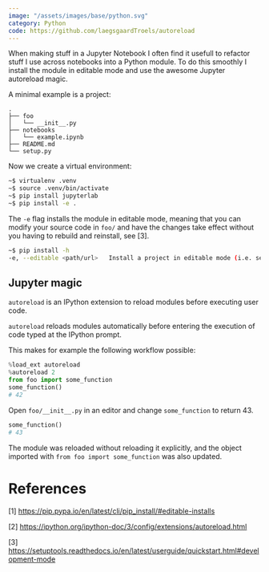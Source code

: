```yaml
---
image: "/assets/images/base/python.svg"
category: Python
code: https://github.com/laegsgaardTroels/autoreload
---
```


When making stuff in a Jupyter Notebook I often find it usefull to refactor stuff I use across notebooks into a Python module. To do this smoothly I install the module in editable mode and use the awesome Jupyter autoreload magic. <!--more-->

A minimal example is a project:

```
.
├── foo
│   └── __init__.py
├── notebooks
│   └── example.ipynb
├── README.md
└── setup.py
```

Now we create a virtual environment:

```bash
~$ virtualenv .venv
~$ source .venv/bin/activate
~$ pip install jupyterlab
~$ pip install -e .
```

The `-e` flag installs the module in editable mode, meaning that you can modify your source code in `foo/` and have the changes take effect without you having to rebuild and reinstall, see [3].

```bash
~$ pip install -h
-e, --editable <path/url>   Install a project in editable mode (i.e. setuptools "develop mode") from a local project path or a VCS url.
```

## Jupyter magic

`autoreload` is an IPython extension to reload modules before executing user code.

`autoreload` reloads modules automatically before entering the execution of code typed at the IPython prompt.

This makes for example the following workflow possible:

```python
%load_ext autoreload
%autoreload 2
from foo import some_function
some_function()
# 42
```

Open `foo/__init__.py` in an editor and change `some_function` to return 43.

```python
some_function()
# 43
```
The module was reloaded without reloading it explicitly, and the object imported with `from foo import some_function` was also updated.

# References

[1] https://pip.pypa.io/en/latest/cli/pip_install/#editable-installs

[2] https://ipython.org/ipython-doc/3/config/extensions/autoreload.html

[3] https://setuptools.readthedocs.io/en/latest/userguide/quickstart.html#development-mode
